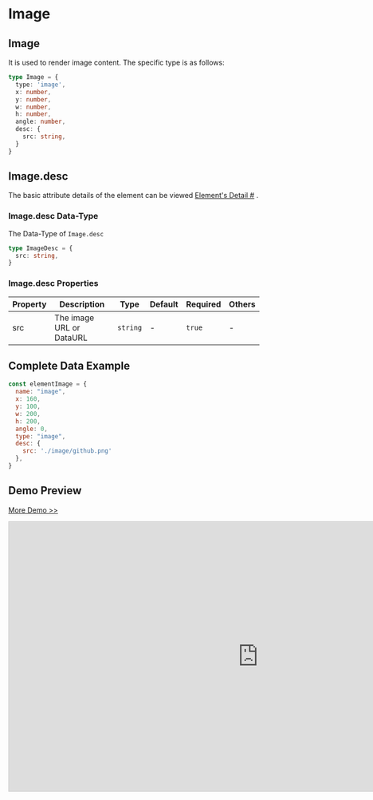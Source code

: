 # Image

## Image

It is used to render image content. The specific type is as follows:

```ts
type Image = {
  type: 'image',
  x: number,
  y: number,
  w: number,
  h: number,
  angle: number,
  desc: {
    src: string,
  }
}
```

## Image.desc

The basic attribute details of the element can be viewed [Element's Detail
#](./info.md#element-s-detail) .

### Image.desc Data-Type

The Data-Type of `Image.desc`

```ts
type ImageDesc = {
  src: string,
}
```

### Image.desc Properties


|Property|Description|Type|Default|Required|Others|
|--|--|--|--|--|--|
| src | The image URL or DataURL |`string`| - | `true` | - |


## Complete Data Example

```js
const elementImage = {
  name: "image",
  x: 160,
  y: 100,
  w: 200,
  h: 200,
  angle: 0,
  type: "image",
  desc: {
    src: './image/github.png'
  },
}
```


## Demo Preview

[More Demo >>](https://idrawjs.github.io/playground/?demo=elem-image)

<iframe 
    src="https://idrawjs.github.io/playground/?demo=elem-image&header=false&sider=false&default-editor-split=37" 
    width="1000" height="540" frameborder="no" border="0"
    style="border: 1px solid #cecece; margin: 0px auto;"
  ></iframe>